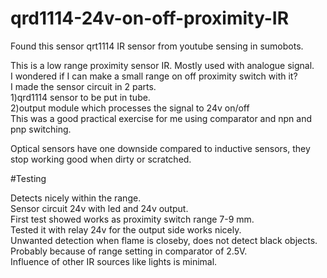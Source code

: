 # qrd1114-24v-on-off-proximity-IR
Found this sensor qrt1114 IR sensor from youtube sensing in sumobots.<br />

This is a low range proximity sensor IR. Mostly used with analogue signal.<br />
I wondered if I can make a small range on off proximity switch with it? <br />
I made the sensor circuit in 2 parts.<br /> 
1)qrd1114 sensor to be put in tube.<br />
2)output module which processes the signal to 24v on/off <br />
This was a good practical exercise for me using comparator and npn and pnp switching. <br />

Optical sensors have one downside compared to inductive sensors,
they stop working good when dirty or scratched.


#Testing

Detects nicely within the range.<br />
Sensor circuit 24v with led and 24v output.<br />
First test showed works as proximity switch range 7-9 mm.<br />
Tested it with relay 24v for the output side works nicely. <br />
Unwanted detection when flame is closeby, does not detect black objects.<br />
Probably because of range setting in comparator of 2.5V.<br />
Influence of other IR sources like lights is minimal.


